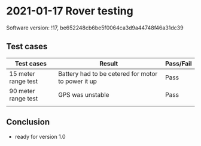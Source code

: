 # 2021-01-17 Rover testing

Software version: !17, be652248cb6be5f0064ca3d9a44748f46a31dc39

## Test cases

| Test cases | Result | Pass/Fail |
| ---------- | ------ | --------- |
|15 meter range test|Battery had to be cetered for motor to power it up|Pass|
|90 meter range test|GPS was unstable|Pass|
|            |        |           |

## Conclusion

- ready for version 1.0